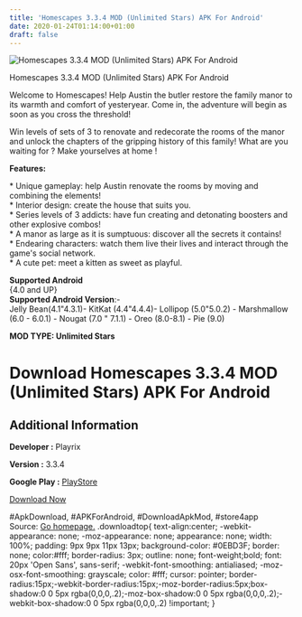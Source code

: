 ```yaml
---
title: 'Homescapes 3.3.4 MOD (Unlimited Stars) APK For Android'
date: 2020-01-24T01:14:00+01:00
draft: false
---
```


![Homescapes 3.3.4 MOD (Unlimited Stars) APK For Android](https://i0.wp.com/apkhome.net/wp-content/uploads/2020/01/Homescapes-3.3.4-MOD-Unlimited-Stars.png "Homescapes 3.3.4 MOD (Unlimited Stars) APK For Android")

  

Homescapes 3.3.4 MOD (Unlimited Stars) APK For Android

Welcome to Homescapes! Help Austin the butler restore the family manor to its warmth and comfort of yesteryear. Come in, the adventure will begin as soon as you cross the threshold!

Win levels of sets of 3 to renovate and redecorate the rooms of the manor and unlock the chapters of the gripping history of this family! What are you waiting for ? Make yourselves at home !

**Features:**

\* Unique gameplay: help Austin renovate the rooms by moving and combining the elements!  
\* Interior design: create the house that suits you.  
\* Series levels of 3 addicts: have fun creating and detonating boosters and other explosive combos!  
\* A manor as large as it is sumptuous: discover all the secrets it contains!  
\* Endearing characters: watch them live their lives and interact through the game's social network.  
\* A cute pet: meet a kitten as sweet as playful.

**Supported Android**  
{4.0 and UP}  
**Supported Android Version**:-  
Jelly Bean(4.1"4.3.1)- KitKat (4.4"4.4.4)- Lollipop (5.0"5.0.2) - Marshmallow (6.0 - 6.0.1) - Nougat (7.0 " 7.1.1) - Oreo (8.0-8.1) - Pie (9.0)

**MOD TYPE: Unlimited Stars**

Download Homescapes 3.3.4 MOD (Unlimited Stars) APK For Android
===============================================================

Additional Information
----------------------

**Developer :** Playrix

**Version :** 3.3.4

**Google Play :** [PlayStore](https://play.google.com/store/apps/details?id=com.playrix.homescapes)

  

[Download Now](https://store4app.co/post/homescapes-3-3-4-mod-unlimited-stars-apk-for-android_1579795147)

  
#ApkDownload, #APKForAndroid, #DownloadApkMod, #store4app  
Source: [Go homepage.](https://store4app.co/post/homescapes-3-3-4-mod-unlimited-stars-apk-for-android_1579795147) .downloadtop{ text-align:center; -webkit-appearance: none; -moz-appearance: none; appearance: none; width: 100%; padding: 9px 9px 11px 13px; background-color: #0EBD3F; border: none; color:#fff; border-radius: 3px; outline: none; font-weight;bold; font: 20px 'Open Sans', sans-serif; -webkit-font-smoothing: antialiased; -moz-osx-font-smoothing: grayscale; color: #fff; cursor: pointer; border-radius:15px;-webkit-border-radius:15px;-moz-border-radius:5px;box-shadow:0 0 5px rgba(0,0,0,.2);-moz-box-shadow:0 0 5px rgba(0,0,0,.2);-webkit-box-shadow:0 0 5px rgba(0,0,0,.2) !important; }